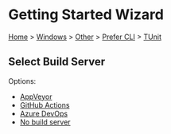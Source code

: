 <!--
GENERATED FILE - DO NOT EDIT
This file was generated by [MarkdownSnippets](https://github.com/SimonCropp/MarkdownSnippets).
Source File: /docs/mdsource/wiz/Windows_Other_Cli_TUnit.source.md
To change this file edit the source file and then run MarkdownSnippets.
-->

# Getting Started Wizard

[Home](/docs/wiz/readme.md) > [Windows](Windows.md) > [Other](Windows_Other.md) > [Prefer CLI](Windows_Other_Cli.md) > [TUnit](Windows_Other_Cli_TUnit.md)

## Select Build Server

Options:
 * [AppVeyor](Windows_Other_Cli_TUnit_AppVeyor.md)
 * [GitHub Actions](Windows_Other_Cli_TUnit_GitHubActions.md)
 * [Azure DevOps](Windows_Other_Cli_TUnit_AzureDevOps.md)
 * [No build server](Windows_Other_Cli_TUnit_None.md)

